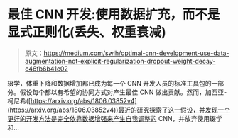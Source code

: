 # 最佳 CNN 开发:使用数据扩充，而不是显式正则化(丢失、权重衰减)

> 原文：<https://medium.com/swlh/optimal-cnn-development-use-data-augmentation-not-explicit-regularization-dropout-weight-decay-c46fb6b41c02>

辍学，体重下降和数据增加都已成为每一个 CNN 开发人员的标准工具包的一部分。假设每个都以有希望的协同方式对产生最佳 CNN 做出贡献。然而，加西亚-柯尼希([https://arxiv.org/abs/1806.03852v4](https://arxiv.org/abs/1806.03852v4))最近的研究探索了这一假设，并发现一个更好的开发方法是完全依靠数据增强来产生自我调整的 CNN，并放弃使用辍学和…